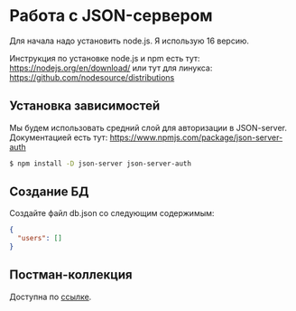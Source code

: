 # Работа с JSON-сервером

Для начала надо установить node.js. Я использую 16 версию.

Инструкция по установке node.js и npm есть тут: https://nodejs.org/en/download/ или тут для линукса: https://github.com/nodesource/distributions

## Установка зависимостей

Мы будем использовать средний слой для авторизации в JSON-server. Документацией есть тут: https://www.npmjs.com/package/json-server-auth

```bash
$ npm install -D json-server json-server-auth
```

## Создание БД

Создайте файл db.json со следующим содержимым:

```json
{
  "users": []
}
```

## Постман-коллекция

Доступна по [ссылке](./postman_collection.json).
